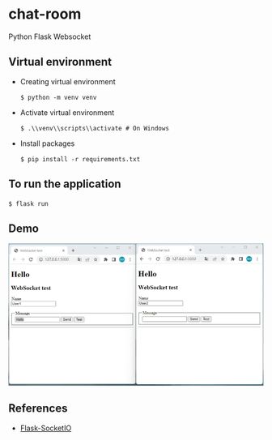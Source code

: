 # chat-room

Python Flask Websocket



##  Virtual environment

- Creating virtual environment

  ```
  $ python -m venv venv
  ```

- Activate virtual environment

  ```
  $ .\\venv\\scripts\\activate # On Windows
  ```

* Install packages

  ```
  $ pip install -r requirements.txt
  ```

##  To run the application

```
$ flask run
```

##  Demo

![](test.gif)



##  References

* [Flask-SocketIO](https://ithelp.ithome.com.tw/articles/10269552)